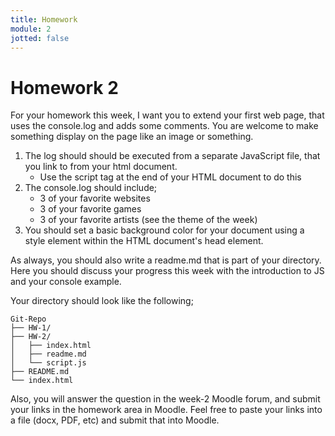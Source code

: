 ```yaml
---
title: Homework
module: 2
jotted: false
---
```


# Homework 2

For your homework this week, I want you to extend your first web page, that uses the console.log and adds some comments. You are welcome to make something display on the page like an image or something.

1. The log should should be executed from a separate JavaScript file, that you link to from your html document.
    - Use the script tag at the end of your HTML document to do this
2. The console.log should include;
    - 3 of your favorite websites
    - 3 of your favorite games
    - 3 of your favorite artists
    (see the theme of the week)
3. You should set a basic background color for your document using a style element within the HTML document's head element.

As always, you should also write a readme.md that is part of your directory. Here you should discuss your progress this week with the introduction to JS and your console example.

Your directory should look like the following;

```
Git-Repo
├── HW-1/
├── HW-2/
│   ├── index.html
│   ├── readme.md
│   └── script.js
├── README.md
└── index.html
```

Also, you will  answer the question in the week-2 Moodle forum, and submit your links in the homework area in Moodle.  Feel free to paste your links into a file (docx, PDF, etc) and submit that into Moodle.
